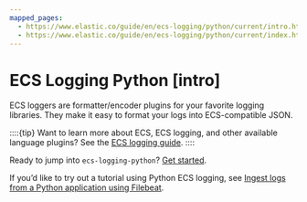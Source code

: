 ```yaml
---
mapped_pages:
  - https://www.elastic.co/guide/en/ecs-logging/python/current/intro.html
  - https://www.elastic.co/guide/en/ecs-logging/python/current/index.html
---
```


# ECS Logging Python [intro]

ECS loggers are formatter/encoder plugins for your favorite logging libraries. They make it easy to format your logs into ECS-compatible JSON.

::::{tip}
Want to learn more about ECS, ECS logging, and other available language plugins? See the [ECS logging guide](ecs-logging://docs/reference/intro.md).
::::


Ready to jump into `ecs-logging-python`? [Get started](/reference/installation.md).

If you’d like to try out a tutorial using Python ECS logging, see [Ingest logs from a Python application using Filebeat](docs-content://manage-data/ingest/ingesting-data-from-applications/ingest-logs-from-python-application-using-filebeat.md).

